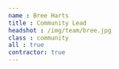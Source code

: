 ```yaml
---
name : Bree Harts
title : Community Lead
headshot : /img/team/bree.jpg
class : community
all : true
contractor: true
---
```

